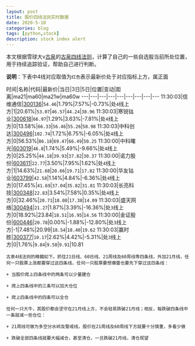 ```yaml
---
layout: post
title: 股价四线法则实时数据
date: 2020-5-10
categories: blog
tags: [python,stock]
description: stock index alert
---
```



本文根据雪球大v[古泉](https://xueqiu.com/u/7148646888)的[古泉四线法则](https://xueqiu.com/7148646888/130498192)，计算了自己的一些自选股当前所处位置，用于持续追踪验证，帮助自己进行判断。

**说明**：下表中4线对应取值为`红色`表示最新价处于对应指标上方，属正面

时间|名称|代码|最新价|当日|3日|5日|位置|变动|距离|ma21|ma60|ma21w|ma60w
---|---|---|---|---|---|---|---|---
11:30:03|信维通信|[300136](https://xueqiu.com/S/SZ300136)|`54.46`|1.79%|7.57%|-0.73%|处`4`线上方|1|20.61%|`53.07`|`46.57`|`44.24`|`38.96`
11:30:03|寒锐钴业|[300618](https://xueqiu.com/S/SZ300618)|`66.97`|1.29%|3.63%|-7.81%|处`4`线上方|0|13.58%|`66.33`|`56.46`|`55.26`|`58.98`
11:30:03|中科创达|[300496](https://xueqiu.com/S/SZ300496)|`102.74`|1.72%|6.75%|-6.05%|处`4`线上方|0|56.53%|`86.18`|`69.47`|`66.49`|`50.25`
11:30:00|中科曙光|[603019](https://xueqiu.com/S/SH603019)|`46.8`|1.74%|5.49%|-9.66%|处`4`线上方|0|25.25%|`44.18`|`39.93`|`37.82`|`30.37`
11:30:00|诺力股份|[603611](https://xueqiu.com/S/SH603611)|`22.77`|3.50%|7.95%|1.62%|处`4`线上方|1|14.63%|`21.68`|`20.66`|`19.71`|`17.82`
11:30:00|华友钴业|[603799](https://xueqiu.com/S/SH603799)|`42.58`|1.14%|4.84%|-6.36%|处`4`线上方|0|17.45%|`41.69`|`37.04`|`35.82`|`31.81`
11:30:03|长亮科技|[300348](https://xueqiu.com/S/SZ300348)|`22.83`|3.54%|7.58%|0.35%|处`4`线上方|0|32.46%|`20.71`|`18.08`|`17.38`|`14.09`
11:30:03|盛天网络|[300494](https://xueqiu.com/S/SZ300494)|`21.27`|1.87%|3.39%|-16.36%|处`3`线上方|0|18.92%|23.84|`18.51`|`16.95`|`14.56`
11:30:00|金证股份|[600446](https://xueqiu.com/S/SH600446)|`20.78`|0.00%|-1.88%|-12.80%|处`3`线上方|-1|7.48%|20.99|`18.54`|`18.40`|`19.62`
11:30:03|赢时胜|[300377](https://xueqiu.com/S/SZ300377)|`10.17`|2.62%|4.42%|-5.31%|处`3`线上方|0|1.76%|`9.84`|`9.50`|`9.91`|10.81

```
古泉4线法则的精髓如下。抓住21日线、60日线、21周线及60周线等四条线，外加21月线，任何一只股票上涨都要穿过这四条线，任何一只股票要想爆雷也要先下穿过这四条线：

+ 当股价爬上四条线中的两条可以少量建仓

+ 爬上四条线中的三条可以加大仓位

+ 爬上四条线中的四条可以全仓

任何一只大牛，其股价都会坚守在21月线上方，不会轻易跌破21月线；相反，每跌破四条线中一条就减一些仓位：

+ 21周线可做为多空分水岭及警戒线，股价在21周线及60周线下方就要十分慎重，多看少做

+ 跌破全部四条线就要大幅减仓，甚至清仓，一旦跌破21月线，清仓观望
```